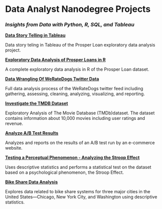 
# Data Analyst Nanodegree Projects
### *Insights from Data with Python, R, SQL, and Tableau*

**[Data Story Telling in Tableau](https://github.com/mpetersen000/DataAnalystNanodegreeProjects/tree/master/CreateTableauStory_ProsperLoans)**

Data story teling in Tableau of the Prosper Loan exploratory data analysis project.

**[Exploratory Data Analysis of Prosper Loans in R](https://github.com/mpetersen000/DataAnalystNanodegreeProjects/tree/master/ExploratoryDataAnalysisInR)**

A complete exploratory data analysis in R of the Prosper Loan dataset.

**[Data Wrangling Of WeRateDogs Twitter Data](https://github.com/mpetersen000/DataAnalystNanodegreeProjects/tree/master/DataWranglingOfTwitter_WeRateDogs)**

Full data analysis process of the WeRateDogs twitter feed including gathering, assessing, cleaning, analyzing, visualizing, and reporting. 

**[Investigate the TMDB Dataset](https://github.com/mpetersen000/DataAnalystNanodegreeProjects/tree/master/InvestigateTMDBDataset)**

Exploratory Analysis of  The Movie Database (TMDb)dataset.  The dataset contains information about 10,000 movies including user ratings and revenue.

**[Analyze A/B Test Results](https://github.com/mpetersen000/DataAnalystNanodegreeProjects/tree/master/AnalyzeABTestResults)**

Analyzes and reports on the results of an A/B test run by an e-commerce website. 

**[Testing a Perceptual Phenomenon - Analyzing the Stroop Effect](https://github.com/mpetersen000/DataAnalystNanodegreeProjects/tree/master/TestPerceptualPhenomenon)**

Uses descriptive statistics and performs a statistical test on the dataset based on a psychological phenomenon, the Stroop Effect.

**[Bike Share Data Analysis](https://github.com/mpetersen000/DataAnalystNanodegreeProjects/tree/master/BikeShare)**

Explores data related to bike share systems for three major cities in the United States—Chicago, New York City, and Washington using descriptive statistics.
